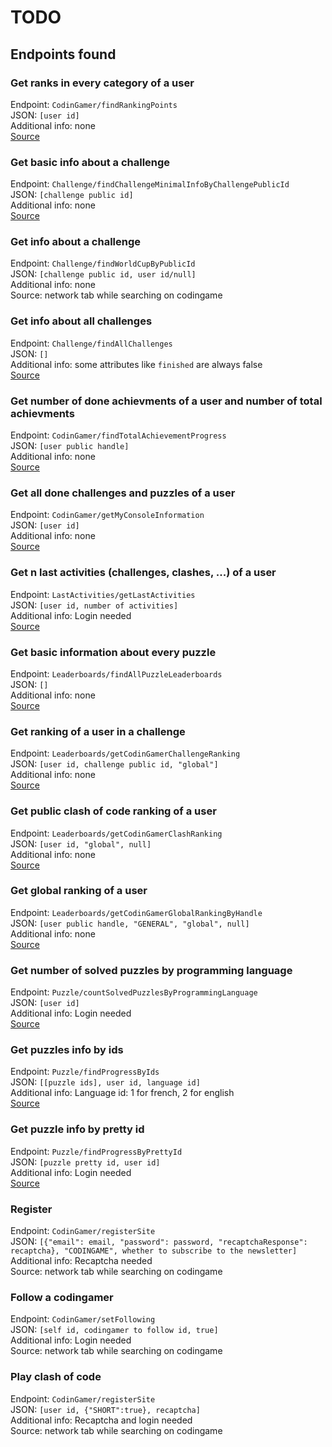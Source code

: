 # TODO

## Endpoints found

### Get ranks in every category of a user

Endpoint: `CodinGamer/findRankingPoints`  
JSON: `[user id]`  
Additional info: none  
[Source](https://github.com/tbali0524/codingame_api/blob/6d2bf1a8d10da552304eb1d4bee5cf75771c294b/cg_api.php#L581)

### Get basic info about a challenge

Endpoint: `Challenge/findChallengeMinimalInfoByChallengePublicId`  
JSON: `[challenge public id]`  
Additional info: none  
[Source](https://github.com/tbali0524/codingame_api/blob/6d2bf1a8d10da552304eb1d4bee5cf75771c294b/cg_api.php#L367)

### Get info about a challenge

Endpoint: `Challenge/findWorldCupByPublicId`  
JSON: `[challenge public id, user id/null]`  
Additional info: none  
Source: network tab while searching on codingame

### Get info about all challenges

Endpoint: `Challenge/findAllChallenges`  
JSON: `[]`  
Additional info: some attributes like `finished` are always false  
[Source](https://github.com/tbali0524/codingame_api/blob/6d2bf1a8d10da552304eb1d4bee5cf75771c294b/cg_api.php#L354)

### Get number of done achievments of a user and number of total achievments

Endpoint: `CodinGamer/findTotalAchievementProgress`  
JSON: `[user public handle]`  
Additional info: none  
[Source](https://github.com/tbali0524/codingame_api/blob/6d2bf1a8d10da552304eb1d4bee5cf75771c294b/cg_api.php#L597)

### Get all done challenges and puzzles of a user

Endpoint: `CodinGamer/getMyConsoleInformation`  
JSON: `[user id]`  
Additional info: none  
[Source](https://github.com/tbali0524/codingame_api/blob/6d2bf1a8d10da552304eb1d4bee5cf75771c294b/cg_api.php#L621)

### Get n last activities (challenges, clashes, ...) of a user

Endpoint: `LastActivities/getLastActivities`  
JSON: `[user id, number of activities]`  
Additional info: Login needed  
[Source](https://github.com/tbali0524/codingame_api/blob/6d2bf1a8d10da552304eb1d4bee5cf75771c294b/cg_api.php#L762)

### Get basic information about every puzzle

Endpoint: `Leaderboards/findAllPuzzleLeaderboards`  
JSON: `[]`  
Additional info: none  
[Source](https://github.com/tbali0524/codingame_api/blob/6d2bf1a8d10da552304eb1d4bee5cf75771c294b/cg_api.php#L781)

### Get ranking of a user in a challenge

Endpoint: `Leaderboards/getCodinGamerChallengeRanking`  
JSON: `[user id, challenge public id, "global"]`  
Additional info: none  
[Source](https://github.com/tbali0524/codingame_api/blob/6d2bf1a8d10da552304eb1d4bee5cf75771c294b/cg_api.php#L794)

### Get public clash of code ranking of a user

Endpoint: `Leaderboards/getCodinGamerClashRanking`  
JSON: `[user id, "global", null]`  
Additional info: none  
[Source](https://github.com/tbali0524/codingame_api/blob/6d2bf1a8d10da552304eb1d4bee5cf75771c294b/cg_api.php#L826)

### Get global ranking of a user

Endpoint: `Leaderboards/getCodinGamerGlobalRankingByHandle`  
JSON: `[user public handle, "GENERAL", "global", null]`  
Additional info: none  
[Source](https://github.com/tbali0524/codingame_api/blob/6d2bf1a8d10da552304eb1d4bee5cf75771c294b/cg_api.php#L851)

### Get number of solved puzzles by programming language

Endpoint: `Puzzle/countSolvedPuzzlesByProgrammingLanguage`  
JSON: `[user id]`  
Additional info: Login needed  
[Source](https://github.com/tbali0524/codingame_api/blob/6d2bf1a8d10da552304eb1d4bee5cf75771c294b/cg_api.php#L949)

### Get puzzles info by ids

Endpoint: `Puzzle/findProgressByIds`  
JSON: `[[puzzle ids], user id, language id]`  
Additional info: Language id: 1 for french, 2 for english  
[Source](https://github.com/tbali0524/codingame_api/blob/6d2bf1a8d10da552304eb1d4bee5cf75771c294b/cg_api.php#L984)

### Get puzzle info by pretty id

Endpoint: `Puzzle/findProgressByPrettyId`  
JSON: `[puzzle pretty id, user id]`  
Additional info: Login needed  
[Source](https://github.com/tbali0524/codingame_api/blob/6d2bf1a8d10da552304eb1d4bee5cf75771c294b/cg_api.php#L1003)

### Register

Endpoint: `CodinGamer/registerSite`  
JSON: `[{"email": email, "password": password, "recaptchaResponse": recaptcha}, "CODINGAME", whether to subscribe to the newsletter]`  
Additional info: Recaptcha needed  
Source: network tab while searching on codingame

### Follow a codingamer

Endpoint: `CodinGamer/setFollowing`  
JSON: `[self id, codingamer to follow id, true]`  
Additional info: Login needed  
Source: network tab while searching on codingame

### Play clash of code

Endpoint: `CodinGamer/registerSite`  
JSON: `[user id, {"SHORT":true}, recaptcha]`  
Additional info: Recaptcha and login needed  
Source: network tab while searching on codingame
